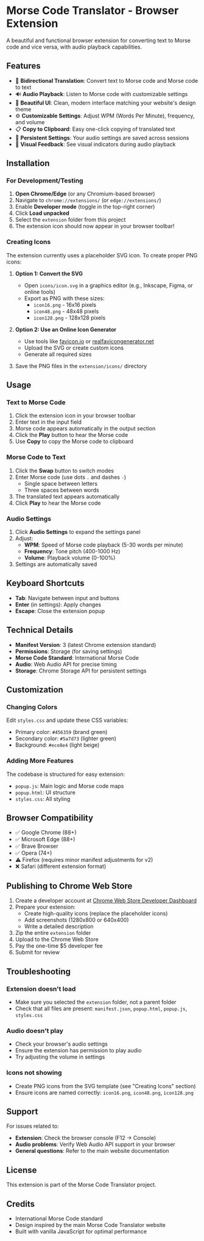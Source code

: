 # Morse Code Translator - Browser Extension

A beautiful and functional browser extension for converting text to Morse code and vice versa, with audio playback capabilities.

## Features

- 🔄 **Bidirectional Translation**: Convert text to Morse code and Morse code to text
- 🔊 **Audio Playback**: Listen to Morse code with customizable settings
- 🎨 **Beautiful UI**: Clean, modern interface matching your website's design theme
- ⚙️ **Customizable Settings**: Adjust WPM (Words Per Minute), frequency, and volume
- 📋 **Copy to Clipboard**: Easy one-click copying of translated text
- 💾 **Persistent Settings**: Your audio settings are saved across sessions
- 🎯 **Visual Feedback**: See visual indicators during audio playback

## Installation

### For Development/Testing

1. **Open Chrome/Edge** (or any Chromium-based browser)
2. Navigate to `chrome://extensions/` (or `edge://extensions/`)
3. Enable **Developer mode** (toggle in the top-right corner)
4. Click **Load unpacked**
5. Select the `extension` folder from this project
6. The extension icon should now appear in your browser toolbar!

### Creating Icons

The extension currently uses a placeholder SVG icon. To create proper PNG icons:

1. **Option 1: Convert the SVG**
   - Open `icons/icon.svg` in a graphics editor (e.g., Inkscape, Figma, or online tools)
   - Export as PNG with these sizes:
     - `icon16.png` - 16x16 pixels
     - `icon48.png` - 48x48 pixels
     - `icon128.png` - 128x128 pixels

2. **Option 2: Use an Online Icon Generator**
   - Use tools like [favicon.io](https://favicon.io) or [realfavicongenerator.net](https://realfavicongenerator.net)
   - Upload the SVG or create custom icons
   - Generate all required sizes

3. Save the PNG files in the `extension/icons/` directory

## Usage

### Text to Morse Code
1. Click the extension icon in your browser toolbar
2. Enter text in the input field
3. Morse code appears automatically in the output section
4. Click the **Play** button to hear the Morse code
5. Use **Copy** to copy the Morse code to clipboard

### Morse Code to Text
1. Click the **Swap** button to switch modes
2. Enter Morse code (use dots `.` and dashes `-`)
   - Single space between letters
   - Three spaces between words
3. The translated text appears automatically
4. Click **Play** to hear the Morse code

### Audio Settings
1. Click **Audio Settings** to expand the settings panel
2. Adjust:
   - **WPM**: Speed of Morse code playback (5-30 words per minute)
   - **Frequency**: Tone pitch (400-1000 Hz)
   - **Volume**: Playback volume (0-100%)
3. Settings are automatically saved

## Keyboard Shortcuts

- **Tab**: Navigate between input and buttons
- **Enter** (in settings): Apply changes
- **Escape**: Close the extension popup

## Technical Details

- **Manifest Version**: 3 (latest Chrome extension standard)
- **Permissions**: Storage (for saving settings)
- **Morse Code Standard**: International Morse Code
- **Audio**: Web Audio API for precise timing
- **Storage**: Chrome Storage API for persistent settings

## Customization

### Changing Colors
Edit `styles.css` and update these CSS variables:
- Primary color: `#456359` (brand green)
- Secondary color: `#5a7d73` (lighter green)
- Background: `#ece8e4` (light beige)

### Adding More Features
The codebase is structured for easy extension:
- `popup.js`: Main logic and Morse code maps
- `popup.html`: UI structure
- `styles.css`: All styling

## Browser Compatibility

- ✅ Google Chrome (88+)
- ✅ Microsoft Edge (88+)
- ✅ Brave Browser
- ✅ Opera (74+)
- ⚠️ Firefox (requires minor manifest adjustments for v2)
- ❌ Safari (different extension format)

## Publishing to Chrome Web Store

1. Create a developer account at [Chrome Web Store Developer Dashboard](https://chrome.google.com/webstore/devconsole)
2. Prepare your extension:
   - Create high-quality icons (replace the placeholder icons)
   - Add screenshots (1280x800 or 640x400)
   - Write a detailed description
3. Zip the entire `extension` folder
4. Upload to the Chrome Web Store
5. Pay the one-time $5 developer fee
6. Submit for review

## Troubleshooting

### Extension doesn't load
- Make sure you selected the `extension` folder, not a parent folder
- Check that all files are present: `manifest.json`, `popup.html`, `popup.js`, `styles.css`

### Audio doesn't play
- Check your browser's audio settings
- Ensure the extension has permission to play audio
- Try adjusting the volume in settings

### Icons not showing
- Create PNG icons from the SVG template (see "Creating Icons" section)
- Ensure icons are named correctly: `icon16.png`, `icon48.png`, `icon128.png`

## Support

For issues related to:
- **Extension**: Check the browser console (F12 → Console)
- **Audio problems**: Verify Web Audio API support in your browser
- **General questions**: Refer to the main website documentation

## License

This extension is part of the Morse Code Translator project.

## Credits

- International Morse Code standard
- Design inspired by the main Morse Code Translator website
- Built with vanilla JavaScript for optimal performance


